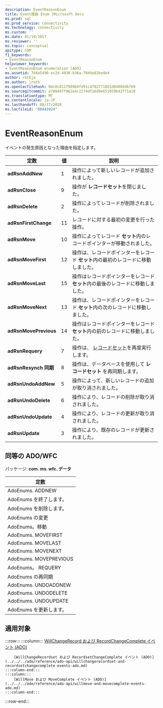 ```yaml
---
description: EventReasonEnum
title: Event理由 Enum |Microsoft Docs
ms.prod: sql
ms.prod_service: connectivity
ms.technology: connectivity
ms.custom: ''
ms.date: 01/19/2017
ms.reviewer: ''
ms.topic: conceptual
apitype: COM
f1_keywords:
- EventReasonEnum
helpviewer_keywords:
- EventReasonEnum enumeration [ADO]
ms.assetid: 7d4a5496-ec2d-4936-b36a-7049a82be4b4
author: rothja
ms.author: jroth
ms.openlocfilehash: 0dc0c811f989b0fd91c47827718d1d8480ddb769
ms.sourcegitcommit: e700497f962e4c2274df16d9e651059b42ff1a10
ms.translationtype: MT
ms.contentlocale: ja-JP
ms.lasthandoff: 08/17/2020
ms.locfileid: "88443924"
---
```

# <a name="eventreasonenum"></a>EventReasonEnum
イベントの発生原因となった理由を指定します。  
  
|定数|値|説明|  
|--------------|-----------|-----------------|  
|**adRsnAddNew**|1|操作によって新しいレコードが追加されました。|  
|**adRsnClose**|9|操作が **レコードセット**を閉じました。|  
|**adRsnDelete**|2|操作によってレコードが削除されました。|  
|**adRsnFirstChange**|11|レコードに対する最初の変更を行った操作。|  
|**adRsnMove**|10|操作によってレコード **セット**内のレコードポインターが移動されました。|  
|**adRsnMoveFirst**|12|操作は、レコードポインターをレコード **セット**内の最初のレコードに移動しました。|  
|**adRsnMoveLast**|15|操作はレコードポインターをレコード **セット**内の最後のレコードに移動しました。|  
|**adRsnMoveNext**|13|操作は、レコードポインターをレコード **セット**内の次のレコードに移動しました。|  
|**adRsnMovePrevious**|14|操作はレコードポインターをレコード **セット**内の前のレコードに移動しました。|  
|**adRsnRequery**|7|操作は、 [レコードセット](../../../ado/reference/ado-api/recordset-object-ado.md)を再度実行します。|  
|**adRsnResynch 同期**|8|操作は、データベースを使用して **レコードセット** を再同期します。|  
|**adRsnUndoAddNew**|5|操作によって、新しいレコードの追加が取り消されました。|  
|**adRsnUndoDelete**|6|操作により、レコードの削除が取り消されました。|  
|**adRsnUndoUpdate**|4|操作により、レコードの更新が取り消されました。|  
|**adRsnUpdate**|3|操作により、既存のレコードが更新されました。|  
  
## <a name="adowfc-equivalent"></a>同等の ADO/WFC  
 パッケージ: **com. ms. wfc. データ**  
  
|定数|  
|--------------|  
|AdoEnums. ADDNEW|  
|AdoEnums を終了します。|  
|AdoEnums を削除します。|  
|AdoEnums の変更|  
|AdoEnums。移動|  
|AdoEnums. MOVEFIRST|  
|AdoEnums. MOVELAST|  
|AdoEnums. MOVENEXT|  
|AdoEnums. MOVEPREVIOUS|  
|AdoEnums。 REQUERY|  
|AdoEnums の再同期|  
|AdoEnums. UNDOADDNEW|  
|AdoEnums. UNDODELETE|  
|AdoEnums. UNDOUPDATE|  
|AdoEnums を更新します。|  
  
## <a name="applies-to"></a>適用対象  

:::row:::
    :::column:::
        [WillChangeRecord および RecordChangeComplete イベント (ADO)](../../../ado/reference/ado-api/willchangerecord-and-recordchangecomplete-events-ado.md)  

        [WillChangeRecordset および RecordsetChangeComplete イベント (ADO)](../../../ado/reference/ado-api/willchangerecordset-and-recordsetchangecomplete-events-ado.md)  
    :::column-end:::
    :::column:::
        [WillMove および MoveComplete イベント (ADO)](../../../ado/reference/ado-api/willmove-and-movecomplete-events-ado.md)  
    :::column-end:::
:::row-end:::

